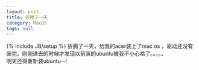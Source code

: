 ```yaml
---
layout: post
title: 折腾了一天
category: MacOS
tags: null
---
```

{% include JB/setup %}
折腾了一天，给我的acer装上了mac os ，驱动还没有装完。刚刚进去的时候才发现以前装的ubuntu被我不小心格了。。。。。  
明天还得重新装ubuntu--! 